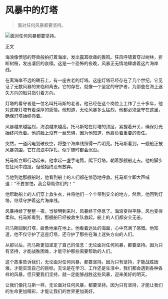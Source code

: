 # 风暴中的灯塔

> 面对任何风暴都要坚持。

![面对任何风暴都要坚持。](/images/d5efd52b5fb14567bca061f263a68815.jpg)


正文

海浪像愤怒的野兽般拍打着海岸，发出震耳欲聋的轰鸣。狂风呼啸着穿过树林，折断树枝，发出凄厉的哀嚎。这是一个恐怖的夜晚，风暴正无情地肆虐着这片海岸线。

在离海岸不远的礁石上，有一座古老的灯塔。这座灯塔已经存在了几个世纪，它见证了无数风暴的来临和离去。它的存在，就像一个坚定的守护者，为那些在海上迷失方向的船只指引着方向。

灯塔的看守者是一位名叫托马斯的老者。他已经在这个岗位上工作了三十多年，他对这座灯塔有着深厚的感情。他知道，无论风暴多么猛烈，他都必须坚守在这里，确保灯塔始终亮着。

风暴越来越猛烈，海浪越来越高。托马斯站在灯塔的顶层，紧握着开关，确保灯光始终闪烁着。他的脸上没有一丝恐惧，因为他知道，他肩负着重要的责任。

突然，一道闪电划破夜空，将整个海岸线照得一片明亮。托马斯看到，一艘船正被风暴包围，它在海浪中挣扎，似乎随时都会沉没。

托马斯立即行动起来。他拿起一盏手电筒，爬下灯塔，朝着那艘船走去。他的脚步在狂风中踉跄，但他始终没有放弃。

当他到达那艘船时，他看到船上的人们都在惊恐地呼救。托马斯立即大声喊道：“不要害怕，我会帮助你们的！”

他帮助船上的人们穿上救生衣，并将他们一个个带到安全的地方。然后，他回到灯塔，继续守护着这片海岸线。

风暴持续了整整一夜。当黎明到来时，风暴终于停息了。海浪变得平静，风也变得柔和。托马斯看到，那艘船已经被救生队救起，船上的人们都安全无恙。

托马斯回到灯塔，疲惫地坐在地上。他看着远处的海面，心中充满了感慨。他知道，他不仅守护了这座灯塔，还守护了那些在海上迷失方向的人们。

从那以后，托马斯更加坚定了自己的信念：无论面对任何风暴，都要坚持。因为只有坚持，才能战胜困难，才能守护那些需要帮助的人们。

这个故事告诉我们，无论面对任何风暴，都要坚持。因为只有坚持，才能战胜困难，才能实现自己的目标。无论是在学习、工作还是生活中，我们都会遇到各种各样的风暴。但只要我们坚持，就一定能够战胜这些风暴，迎来美好的明天。

让我们像托马斯一样，无论面对任何风暴，都要坚持。因为只有坚持，才能让我们的生命更加精彩，才能让我们的世界更加美好。